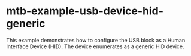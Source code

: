 # mtb-example-usb-device-hid-generic
This example demonstrates how to configure the USB block as a Human Interface Device (HID). The device enumerates as a generic HID device.
